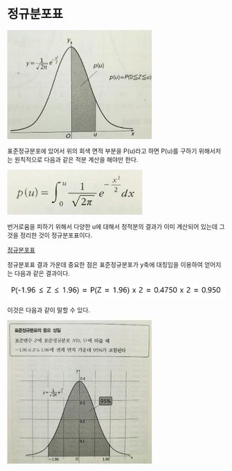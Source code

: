 # 정규분포표

![](./Figure/Gaussian_Distribution_Table1.JPG)

표준정규분포에 있어서 위의 회색 면적 부분을 P(u)라고 하면 P(u)를 구하기 위해서저는 원칙적으로 다음과 같은 적분 계산을 해야만 한다.

![](./Figure/Gaussian_Distribution_Table2.JPG)

번거로움을 피하기 위해서 다양한 u에 대해서 정적분의 결과가 이미 계산되어 있는데 그것을 정리한 것이 정규분포표이다.

[정규분포표](https://blog.naver.com/ekdldhrtlsda/221766546299)

정규분포표 결과 가운데 중요한 점은 표준정규분포가 y축에 대칭임을 이용하여 얻어지는 다음과 같은 결과이다.

![](./Figure/Gaussian_Distribution_Table3.JPG)

이것은 다음과 같이 말할 수 있다.

![](./Figure/Gaussian_Distribution_Table4.JPG)